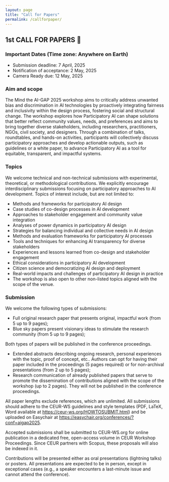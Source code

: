 ```yaml
---
layout: page
title: "Call for Papers"
permalink: /callforpaper/
---
```


## 1st CALL FOR PAPERS 🎈

### Important Dates (Time zone: Anywhere on Earth)
* Submission deadline: 7 April, 2025
* Notification of acceptance: 2 May, 2025
* Camera Ready due: 12 May, 2025

### Aim and scope

The Mind the AI-GAP 2025 workshop aims to critically address unwanted bias and discrimination in AI technologies by proactively integrating fairness and inclusivity within the design process, fostering social and structural change. The workshop explores how Participatory AI can shape solutions that better reflect community values, needs, and preferences and aims to bring together diverse stakeholders, including researchers, practitioners, NGOs, civil society, and designers. Through a combination of talks, roundtables, and hands-on activities, participants will collectively discuss participatory approaches and develop actionable outputs, such as guidelines or a white paper, to advance Participatory AI as a tool for equitable, transparent, and impactful systems.

### Topics

We welcome technical and non-technical submissions with experimental, theoretical, or methodological contributions. We explicitly encourage interdisciplinary submissions focusing on participatory approaches to AI development. Topics of interest include, but are not limited to:
* Methods and frameworks for participatory AI design 
* Case studies of co-design processes in AI development
* Approaches to stakeholder engagement and community value integration
* Analyses of power dynamics in participatory AI design
* Strategies for balancing individual and collective needs in AI design
* Methods and evaluation frameworks for participatory AI processes
* Tools and techniques for enhancing AI transparency for diverse stakeholders
* Experiences and lessons learned from co-design and stakeholder engagement 
* Ethical considerations in participatory AI development
* Citizen science and democratizing AI design and deployment
* Real-world impacts and challenges of participatory AI design in practice
* The workshop is also open to other non-listed topics aligned with the scope of the venue.

### Submission

We welcome the following types of submissions:
* Full original research paper that presents original, impactful work (from 5 up to 9 pages);
* Blue sky papers present visionary ideas to stimulate the research community (from 5 up to 9 pages);
  
 Both types of papers will be published in the conference proceedings.
 
* Extended abstracts describing ongoing research, personal experiences with the topic, proof of concept, etc..  Authors can opt for having their paper included in the proceedings (5 pages required) or for non-archival presentations (from 2 up to 5 pages);
* Research communication of already published papers that serve to promote the dissemination of contributions aligned with the scope of the workshop (up to 2 pages). They will not be published in the conference proceedings.
  
All paper lengths exclude references, which are unlimited. All submissions should adhere to the CEUR-WS guidelines and style templates (PDF, LaTeX, Word available at <a href="https://ceur-ws.org/HOWTOSUBMIT.html" target="_blank">https://ceur-ws.org/HOWTOSUBMIT.html</a>) and be uploaded on Easychair at <a href="https://easychair.org/conferences/?conf=aigap2025" target="_blank">https://easychair.org/conferences/?conf=aigap2025</a>. 

Accepted submissions shall be submitted to CEUR-WS.org for online publication in a dedicated free, open-access volume in CEUR Workshop Proceedings. Since CEUR partners with Scopus, these proposals will also be indexed in it.

Contributions will be presented either as oral presentations (lightning talks) or posters. All presentations are expected to be in person, except in exceptional cases (e.g., a speaker encounters a last-minute issue and cannot attend the conference).
